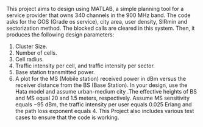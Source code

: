 This project aims to design using MATLAB, a simple planning tool for a service provider that
owns 340 channels in the 900 MHz band. The code asks for the GOS (Grade os service), city area,
user density, SIRmin and sectorization method. The blocked calls are cleared in this
system. Then, it produces the following design parameters:
1) Cluster Size.
2) Number of cells.
3) Cell radius.
4) Traffic intensity per cell, and traffic intensity per sector.
5) Base station transmitted power.
6) A plot for the MS (Mobile station) received power in dBm versus the receiver distance from the BS (Base Station).
In your design, use the Hata model and assume urban-medium city .The effective heights of BS and MS equal 20 and 1.5 meters,
respectively. Assume MS sensitivity equals −95 dBm, the traffic intensity per user equals
0.025 Erlang and the path loss exponent equals 4.
This Project also includes various test cases to ensure that the code is working.
